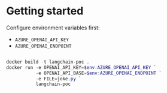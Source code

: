 # Getting started

Configure environment variables first:
- `AZURE_OPENAI_API_KEY`
- `AZURE_OPENAI_ENDPOINT`

```powershell

docker build -t langchain-poc .
docker run -e OPENAI_API_KEY=$env:AZURE_OPENAI_API_KEY `
           -e OPENAI_API_BASE=$env:AZURE_OPENAI_ENDPOINT `
           -e FILE=joke.py `
           langchain-poc

```